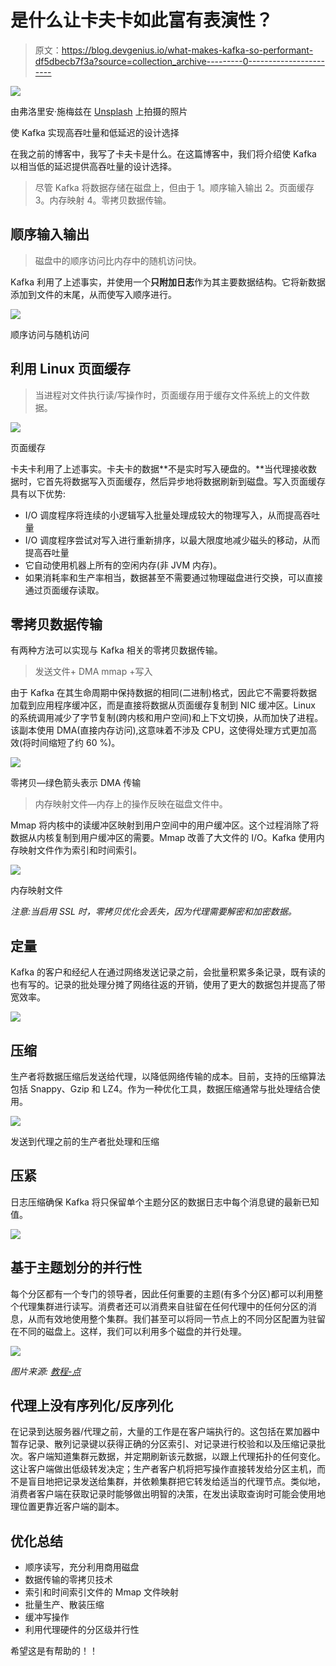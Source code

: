 # 是什么让卡夫卡如此富有表演性？

> 原文：<https://blog.devgenius.io/what-makes-kafka-so-performant-df5dbecb7f3a?source=collection_archive---------0----------------------->

![](img/bc87f30861432fc1d7a8644ed31f25b4.png)

由弗洛里安·施梅兹在 [Unsplash](https://unsplash.com/s/photos/podium?utm_source=unsplash&utm_medium=referral&utm_content=creditCopyText) 上拍摄的照片

使 Kafka 实现高吞吐量和低延迟的设计选择

在我之前的博客中，我写了卡夫卡是什么。在这篇博客中，我们将介绍使 Kafka 以相当低的延迟提供高吞吐量的设计选择。

> 尽管 Kafka 将数据存储在磁盘上，但由于 1。顺序输入输出 2。页面缓存 3。内存映射 4。零拷贝数据传输。

## 顺序输入输出

> 磁盘中的顺序访问比内存中的随机访问快。

Kafka 利用了上述事实，并使用一个**只附加日志**作为其主要数据结构。它将新数据添加到文件的末尾，从而使写入顺序进行。

![](img/f06c881d1bd6c6c6c4fbf1998a4fd78f.png)

顺序访问与随机访问

## 利用 Linux 页面缓存

> 当进程对文件执行读/写操作时，页面缓存用于缓存文件系统上的文件数据。

![](img/609011a26dcb3f3253d4fe6cbc76e233.png)

页面缓存

卡夫卡利用了上述事实。卡夫卡的数据**不是实时写入硬盘的。**当代理接收数据时，它首先将数据写入页面缓存，然后异步地将数据刷新到磁盘。写入页面缓存具有以下优势:

*   I/O 调度程序将连续的小逻辑写入批量处理成较大的物理写入，从而提高吞吐量
*   I/O 调度程序尝试对写入进行重新排序，以最大限度地减少磁头的移动，从而提高吞吐量
*   它自动使用机器上所有的空闲内存(非 JVM 内存)。
*   如果消耗率和生产率相当，数据甚至不需要通过物理磁盘进行交换，可以直接通过页面缓存读取。

## 零拷贝数据传输

有两种方法可以实现与 Kafka 相关的零拷贝数据传输。

> 发送文件+ DMA
> mmap +写入

由于 Kafka 在其生命周期中保持数据的相同(二进制)格式，因此它不需要将数据加载到应用程序缓冲区，而是直接将数据从页面缓存复制到 NIC 缓冲区。Linux 的系统调用减少了字节复制(跨内核和用户空间)和上下文切换，从而加快了进程。该副本使用 DMA(直接内存访问),这意味着不涉及 CPU，这使得处理方式更加高效(将时间缩短了约 60 %)。

![](img/d8f01a845a4f9ab579e440e09c26bca8.png)

零拷贝—绿色箭头表示 DMA 传输

> 内存映射文件—内存上的操作反映在磁盘文件中。

Mmap 将内核中的读缓冲区映射到用户空间中的用户缓冲区。这个过程消除了将数据从内核复制到用户缓冲区的需要。Mmap 改善了大文件的 I/O。Kafka 使用内存映射文件作为索引和时间索引。

![](img/8e32801c2e84c9e44d7470c6df883d9b.png)

内存映射文件

*注意:当启用 SSL 时，零拷贝优化会丢失，因为代理需要解密和加密数据。*

## 定量

Kafka 的客户和经纪人在通过网络发送记录之前，会批量积累多条记录，既有读的也有写的。记录的批处理分摊了网络往返的开销，使用了更大的数据包并提高了带宽效率。

![](img/67a88fc8550a573be6dddedabe46655b.png)

## 压缩

生产者将数据压缩后发送给代理，以降低网络传输的成本。目前，支持的压缩算法包括 Snappy、Gzip 和 LZ4。作为一种优化工具，数据压缩通常与批处理结合使用。

![](img/4a5f5880cc23cd2a785718ff20a2c741.png)

发送到代理之前的生产者批处理和压缩

## 压紧

日志压缩确保 Kafka 将只保留单个主题分区的数据日志中每个消息键的最新已知值。

![](img/cb699806dea0a898e48dc1471ce7f8d4.png)

## 基于主题划分的并行性

每个分区都有一个专门的领导者，因此任何重要的主题(有多个分区)都可以利用整个代理集群进行读写。消费者还可以消费来自驻留在任何代理中的任何分区的消息，从而有效地使用整个集群。我们甚至可以将同一节点上的不同分区配置为驻留在不同的磁盘上。这样，我们可以利用多个磁盘的并行处理。

![](img/d6d66a787454bb5795650526ef3c43dc.png)

*图片来源:* [*教程-点*](https://www.tutorialspoint.com/apache_kafka/images/fundamentals.jpg)

## 代理上没有序列化/反序列化

在记录到达服务器/代理之前，大量的工作是在客户端执行的。这包括在累加器中暂存记录、散列记录键以获得正确的分区索引、对记录进行校验和以及压缩记录批次。客户端知道集群元数据，并定期刷新该元数据，以跟上代理拓扑的任何变化。这让客户端做出低级转发决定；生产者客户机将把写操作直接转发给分区主机，而不是盲目地把记录发送给集群，并依赖集群把它转发给适当的代理节点。类似地，消费者客户端在获取记录时能够做出明智的决策，在发出读取查询时可能会使用地理位置更靠近客户端的副本。

## **优化总结**

*   顺序读写，充分利用商用磁盘
*   数据传输的零拷贝技术
*   索引和时间索引文件的 Mmap 文件映射
*   批量生产、散装压缩
*   缓冲写操作
*   利用代理硬件的分区级并行性

希望这是有帮助的！！
